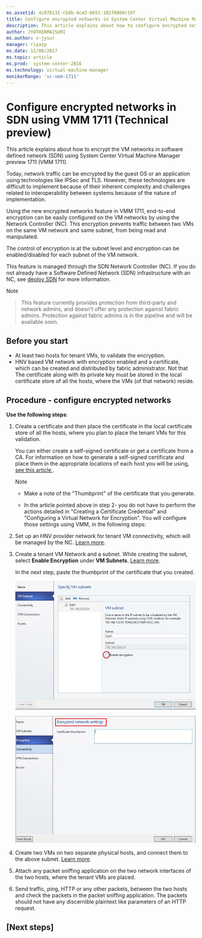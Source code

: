 ```yaml
---
ms.assetid: 4c078131-cb8b-4c43-b651-182f8060c19f
title: Configure encrypted networks in System Center Virtual Machine Manager preview 1711
description: This article explains about how to configure encrypted networks in SDN using VMM 1711.
author: JYOTHIRMAISURI
ms.author: v-jysur
manager: riyazp
ms.date: 11/08/2017
ms.topic: article
ms.prod:  system-center-2016
ms.technology: virtual-machine-manager
monikerRange: 'sc-vmm-1711'
---
```


# Configure encrypted networks in SDN using VMM 1711 (Technical preview)

This article explains about how to encrypt the VM networks in software defined network (SDN) using  System Center Virtual Machine Manager preview 1711 (VMM 1711).

Today, network traffic can be encrypted by the guest OS or an application using technologies like IPSec and TLS. However, these technologies are difficult to implement because of their inherent complexity and challenges related to interoperability between systems because of the nature of implementation.

Using the new encrypted networks feature in VMM 1711, end-to-end encryption can be easily configured on the VM networks by using the Network Controller (NC). This encryption prevents traffic between two VMs on the same VM network and same subnet, from being read and manipulated.

The control of encryption is at the subnet level and encryption can be enabled/disabled for each subnet of the VM network.

This feature is managed through the SDN Network Controller (NC). If you do not already have a Software Defined Network (SDN) infrastructure with an NC, see [deploy SDN](deploy-sdn.md) for more information.

> [!NOTE]

> This feature currently provides protection from third-party and network admins, and doesn’t offer any protection against fabric admins. Protection against fabric admins is in the pipeline and will be available soon.

## Before you start


- At least two hosts for tenant VMs, to validate the encryption.
- HNV based VM network with encryption enabled and a  certificate, which can be created and distributed by fabric administrator. Not that The certificate along with its private key must be stored in the local certificate store of all the hosts, where the VMs (of that network) reside.

## Procedure - configure encrypted networks

**Use the following steps**:

1. Create a certificate and then place the certificate in the local certificate store of all the hosts, where you plan to place the tenant VMs for this validation.

    You can either create a self-signed certificate or get a certificate from a CA. For information on how to generate a self-signed certificate and place them in the appropriate locations of each host you will be using, [see this article ](https://docs.microsoft.com/en-us/windows-server/networking/sdn/vnet-encryption/sdn-config-vnet-encryption#bkmk_Certificate).

    > [!NOTE]

     - Make a note of the "Thumbprint" of the certificate that you generate.

     - In the article pointed above in step 2- you do not have to perform the actions detailed in "Creating a Certificate Credential" and "Configuring a Virtual Network for Encryption". You will configure those settings using VMM, in the following steps:

3. Set up an HNV provider network for tenant VM connectivity, which will be managed by the NC. [Learn more](sdn-controller.md#validate-the-deployment).
4. Create a tenant VM Network and a subnet. While creating the subnet, select **Enable Encryption** under **VM Subnets**. [Learn more](sdn-controller.md#validate-the-deployment).

    In the next step, paste the thumbprint of the certificate that you created.

    ![network encryption](media/encrypt-networks/enable-encryption.png)

    ![encryption details](media/encrypt-networks/details-encrypted-network.png)
5.	Create two VMs on two separate physical hosts, and connect them to the above subnet. [Learn more](sdn-controller.md#validate-the-deployment).
6.	Attach any packet sniffing application on the two network interfaces of the two hosts, where the tenant VMs are placed.
7.	Send traffic, ping, HTTP or any other packets, between the two hosts and check the packets in the packet sniffing application. The packets should not have any discernible plaintext like parameters of an HTTP request.

## [Next steps]
